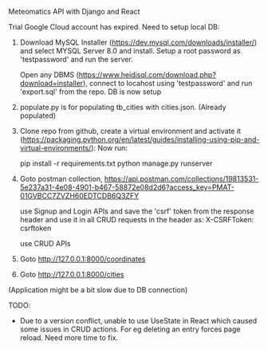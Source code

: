 Meteomatics API with Django and React


   Trial Google Cloud account has expired. Need to setup local DB:

1.    Download MySQL Installer (https://dev.mysql.com/downloads/installer/) and select MYSQL Server 8.0 and install. Setup a root password as 'testpassword' and run the server.
   
      Open any DBMS (https://www.heidisql.com/download.php?download=installer), connect to locahost using 'testpassword' and run 'export.sql' from the repo. DB is now setup
   
2. populate.py is for populating tb_cities with cities.json. (Already populated)

3. Clone repo from github, create a virtual environment and activate it (https://packaging.python.org/en/latest/guides/installing-using-pip-and-virtual-environments/):
	Now run:
	
	pip install -r requirements.txt
	python manage.py runserver

4. Goto postman collection, https://api.postman.com/collections/19813531-5e237a31-4e08-4901-b467-58872e08d2d6?access_key=PMAT-01GVBCC7ZVZH60EDTCDB6Q3ZFY

   use Signup and Login APIs and save the 'csrf' token from the response header and use it in all CRUD requests in the header as:
   X-CSRFToken: csrftoken
   
   use CRUD APIs

5. Goto http://127.0.0.1:8000/coordinates

6. Goto http://127.0.0.1:8000/cities

(Application might be a bit slow due to DB connection)


TODO:

- Due to a version conflict, unable to use UseState in React which caused some issues in CRUD actions. For eg deleting an entry forces page reload. Need more time to fix.
